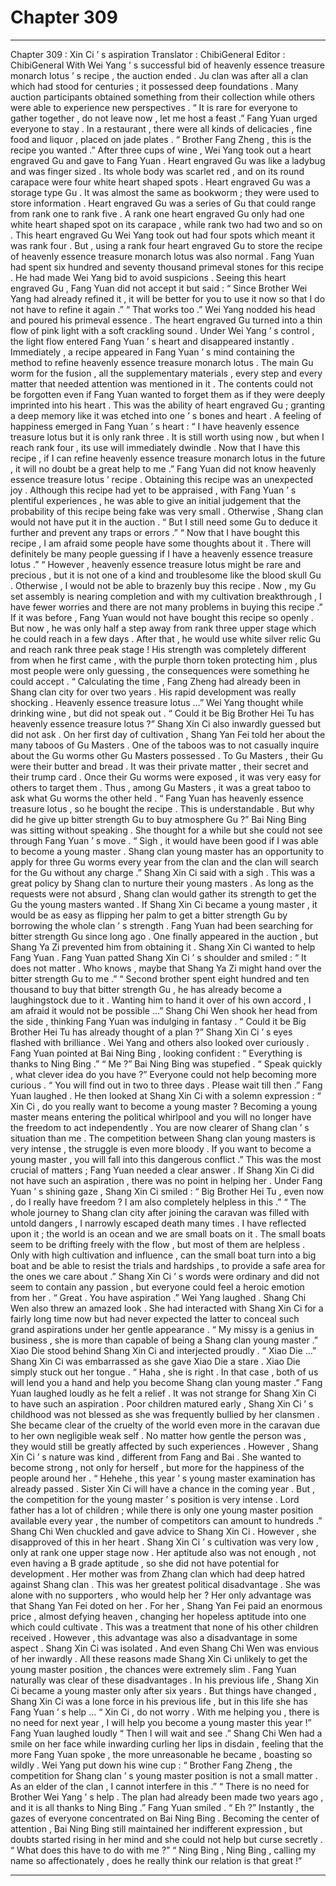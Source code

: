 
# Chapter 309


---

Chapter 309 : Xin Ci ’ s aspiration
Translator :
ChibiGeneral
Editor :
ChibiGeneral
With Wei Yang ’ s successful bid of heavenly essence treasure monarch lotus ’ s recipe , the auction ended .
Ju clan was after all a clan which had stood for centuries ; it possessed deep foundations . Many auction participants obtained something from their collection while others were able to experience new perspectives .
“ It is rare for everyone to gather together , do not leave now , let me host a feast .” Fang Yuan urged everyone to stay .
In a restaurant , there were all kinds of delicacies , fine food and liquor , placed on jade plates .
“ Brother Fang Zheng , this is the recipe you wanted .” After three cups of wine , Wei Yang took out a heart engraved Gu and gave to Fang Yuan .
Heart engraved Gu was like a ladybug and was finger sized . Its whole body was scarlet red , and on its round carapace were four white heart shaped spots .
Heart engraved Gu was a storage type Gu .
It was almost the same as bookworm ; they were used to store information .
Heart engraved Gu was a series of Gu that could range from rank one to rank five . A rank one heart engraved Gu only had one white heart shaped spot on its carapace , while rank two had two and so on .
This heart engraved Gu Wei Yang took out had four spots which meant it was rank four .
But , using a rank four heart engraved Gu to store the recipe of heavenly essence treasure monarch lotus was also normal .
Fang Yuan had spent six hundred and seventy thousand primeval stones for this recipe . He had made Wei Yang bid to avoid suspicions .
Seeing this heart engraved Gu , Fang Yuan did not accept it but said : “ Since Brother Wei Yang had already refined it , it will be better for you to use it now so that I do not have to refine it again .”
“ That works too .” Wei Yang nodded his head and poured his primeval essence .
The heart engraved Gu turned into a thin flow of pink light with a soft crackling sound . Under Wei Yang ’ s control , the light flow entered Fang Yuan ’ s heart and disappeared instantly .
Immediately , a recipe appeared in Fang Yuan ’ s mind containing the method to refine heavenly essence treasure monarch lotus .
The main Gu worm for the fusion , all the supplementary materials , every step and every matter that needed attention was mentioned in it .
The contents could not be forgotten even if Fang Yuan wanted to forget them as if they were deeply imprinted into his heart . This was the ability of heart engraved Gu ; granting a deep memory like it was etched into one ’ s bones and heart .
A feeling of happiness emerged in Fang Yuan ’ s heart : “ I have heavenly essence treasure lotus but it is only rank three . It is still worth using now , but when I reach rank four , its use will immediately dwindle . Now that I have this recipe , if I can refine heavenly essence treasure monarch lotus in the future , it will no doubt be a great help to me .”
Fang Yuan did not know heavenly essence treasure lotus ’ recipe . Obtaining this recipe was an unexpected joy .
Although this recipe had yet to be appraised , with Fang Yuan ’ s plentiful experiences , he was able to give an initial judgement that the probability of this recipe being fake was very small . Otherwise , Shang clan would not have put it in the auction .
“ But I still need some Gu to deduce it further and prevent any traps or errors .”
“ Now that I have bought this recipe , I am afraid some people have some thoughts about it . There will definitely be many people guessing if I have a heavenly essence treasure lotus .”
“ However , heavenly essence treasure lotus might be rare and precious , but it is not one of a kind and troublesome like the blood skull Gu . Otherwise , I would not be able to brazenly buy this recipe . Now , my Gu set assembly is nearing completion and with my cultivation breakthrough , I have fewer worries and there are not many problems in buying this recipe .”
If it was before , Fang Yuan would not have bought this recipe so openly .
But now , he was only half a step away from rank three upper stage which he could reach in a few days .
After that , he would use white silver relic Gu and reach rank three peak stage !
His strength was completely different from when he first came , with the purple thorn token protecting him , plus most people were only guessing , the consequences were something he could accept .
“ Calculating the time , Fang Zheng had already been in Shang clan city for over two years . His rapid development was really shocking . Heavenly essence treasure lotus …” Wei Yang thought while drinking wine , but did not speak out .
“ Could it be Big Brother Hei Tu has heavenly essence treasure lotus ?” Shang Xin Ci also inwardly guessed but did not ask .
On her first day of cultivation , Shang Yan Fei told her about the many taboos of Gu Masters . One of the taboos was to not casually inquire about the Gu worms other Gu Masters possessed .
To Gu Masters , their Gu were their butter and bread . It was their private matter , their secret and their trump card .
Once their Gu worms were exposed , it was very easy for others to target them .
Thus , among Gu Masters , it was a great taboo to ask what Gu worms the other held .
“ Fang Yuan has heavenly essence treasure lotus , so he bought the recipe . This is understandable . But why did he give up bitter strength Gu to buy atmosphere Gu ?”
Bai Ning Bing was sitting without speaking . She thought for a while but she could not see through Fang Yuan ’ s move .
“ Sigh , it would have been good if I was able to become a young master . Shang clan young master has an opportunity to apply for three Gu worms every year from the clan and the clan will search for the Gu without any charge .” Shang Xin Ci said with a sigh .
This was a great policy by Shang clan to nurture their young masters . As long as the requests were not absurd , Shang clan would gather its strength to get the Gu the young masters wanted .
If Shang Xin Ci became a young master , it would be as easy as flipping her palm to get a bitter strength Gu by borrowing the whole clan ’ s strength .
Fang Yuan had been searching for bitter strength Gu since long ago . One finally appeared in the auction , but Shang Ya Zi prevented him from obtaining it . Shang Xin Ci wanted to help Fang Yuan .
Fang Yuan patted Shang Xin Ci ’ s shoulder and smiled : “ It does not matter . Who knows , maybe that Shang Ya Zi might hand over the bitter strength Gu to me .”
“ Second brother spent eight hundred and ten thousand to buy that bitter strength Gu , he has already become a laughingstock due to it . Wanting him to hand it over of his own accord , I am afraid it would not be possible …” Shang Chi Wen shook her head from the side , thinking Fang Yuan was indulging in fantasy .
“ Could it be Big Brother Hei Tu has already thought of a plan ?” Shang Xin Ci ’ s eyes flashed with brilliance .
Wei Yang and others also looked over curiously .
Fang Yuan pointed at Bai Ning Bing , looking confident : “ Everything is thanks to Ning Bing .”
“ Me ?” Bai Ning Bing was stupefied .
“ Speak quickly , what clever idea do you have ?” Everyone could not help becoming more curious .
“ You will find out in two to three days . Please wait till then .” Fang Yuan laughed .
He then looked at Shang Xin Ci with a solemn expression : “ Xin Ci , do you really want to become a young master ? Becoming a young master means entering the political whirlpool and you will no longer have the freedom to act independently . You are now clearer of Shang clan ’ s situation than me . The competition between Shang clan young masters is very intense , the struggle is even more bloody . If you want to become a young master , you will fall into this dangerous conflict .”
This was the most crucial of matters ; Fang Yuan needed a clear answer .
If Shang Xin Ci did not have such an aspiration , there was no point in helping her .
Under Fang Yuan ’ s shining gaze , Shang Xin Ci smiled : “ Big Brother Hei Tu , even now , do I really have freedom ? I am also completely helpless in this .”
“ The whole journey to Shang clan city after joining the caravan was filled with untold dangers , I narrowly escaped death many times . I have reflected upon it ; the world is an ocean and we are small boats on it . The small boats seem to be drifting freely with the flow , but most of them are helpless . Only with high cultivation and influence , can the small boat turn into a big boat and be able to resist the trials and hardships , to provide a safe area for the ones we care about .”
Shang Xin Ci ’ s words were ordinary and did not seem to contain any passion , but everyone could feel a heroic emotion from her .
“ Great . You have aspiration .” Wei Yang laughed .
Shang Chi Wen also threw an amazed look .
She had interacted with Shang Xin Ci for a fairly long time now but had never expected the latter to conceal such grand aspirations under her gentle appearance .
“ My missy is a genius in business , she is more than capable of being a Shang clan young master .” Xiao Die stood behind Shang Xin Ci and interjected proudly .
“ Xiao Die …” Shang Xin Ci was embarrassed as she gave Xiao Die a stare .
Xiao Die simply stuck out her tongue .
“ Haha , she is right . In that case , both of us will lend you a hand and help you become Shang clan young master .” Fang Yuan laughed loudly as he felt a relief .
It was not strange for Shang Xin Ci to have such an aspiration .
Poor children matured early , Shang Xin Ci ’ s childhood was not blessed as she was frequently bullied by her clansmen . She became clear of the cruelty of the world even more in the caravan due to her own negligible weak self . No matter how gentle the person was , they would still be greatly affected by such experiences .
However , Shang Xin Ci ’ s nature was kind , different from Fang and Bai . She wanted to become strong , not only for herself , but more for the happiness of the people around her .
“ Hehehe , this year ’ s young master examination has already passed . Sister Xin Ci will have a chance in the coming year . But , the competition for the young master ’ s position is very intense . Lord father has a lot of children ; while there is only one young master position available every year , the number of competitors can amount to hundreds .” Shang Chi Wen chuckled and gave advice to Shang Xin Ci .
However , she disapproved of this in her heart .
Shang Xin Ci ’ s cultivation was very low , only at rank one upper stage now . Her aptitude also was not enough , not even having a B grade aptitude , so she did not have potential for development .
Her mother was from Zhang clan which had deep hatred against Shang clan . This was her greatest political disadvantage .
She was alone with no supporters , who would help her ?
Her only advantage was that Shang Yan Fei doted on her . For her , Shang Yan Fei paid an enormous price , almost defying heaven , changing her hopeless aptitude into one which could cultivate . This was a treatment that none of his other children received .
However , this advantage was also a disadvantage in some aspect .
Shang Xin Ci was isolated . And even Shang Chi Wen was envious of her inwardly .
All these reasons made Shang Xin Ci unlikely to get the young master position , the chances were extremely slim .
Fang Yuan naturally was clear of these disadvantages . In his previous life , Shang Xin Ci became a young master only after six years . But things have changed , Shang Xin Ci was a lone force in his previous life , but in this life she has Fang Yuan ’ s help …
“ Xin Ci , do not worry . With me helping you , there is no need for next year , I will help you become a young master this year !” Fang Yuan laughed loudly
“ Then I will wait and see .” Shang Chi Wen had a smile on her face while inwarding curling her lips in disdain , feeling that the more Fang Yuan spoke , the more unreasonable he became , boasting so wildly .
Wei Yang put down his wine cup : “ Brother Fang Zheng , the competition for Shang clan ’ s young master position is not a small matter . As an elder of the clan , I cannot interfere in this .”
“ There is no need for Brother Wei Yang ’ s help . The plan had already been made two years ago , and it is all thanks to Ning Bing .” Fang Yuan smiled .
“ Eh ?”
Instantly , the gazes of everyone concentrated on Bai Ning Bing .
Becoming the center of attention , Bai Ning Bing still maintained her indifferent expression , but doubts started rising in her mind and she could not help but curse secretly .
“ What does this have to do with me ?”
“ Ning Bing , Ning Bing , calling my name so affectionately , does he really think our relation is that great !”

---

